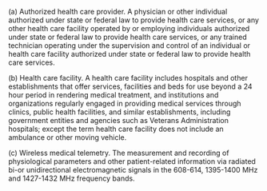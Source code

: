 (a) Authorized health care provider. A physician or other individual authorized under state or federal law to provide health care services, or any other health care facility operated by or employing individuals authorized under state or federal law to provide health care services, or any trained technician operating under the supervision and control of an individual or health care facility authorized under state or federal law to provide health care services.

(b) Health care facility. A health care facility includes hospitals and other establishments that offer services, facilities and beds for use beyond a 24 hour period in rendering medical treatment, and institutions and organizations regularly engaged in providing medical services through clinics, public health facilities, and similar establishments, including government entities and agencies such as Veterans Administration hospitals; except the term health care facility does not include an ambulance or other moving vehicle.

(c) Wireless medical telemetry. The measurement and recording of physiological parameters and other patient-related information via radiated bi-or unidirectional electromagnetic signals in the 608-614, 1395-1400 MHz and 1427-1432 MHz frequency bands.

